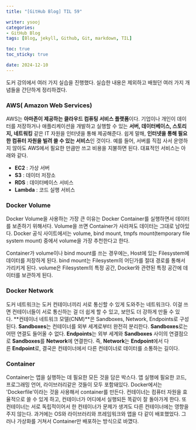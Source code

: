 ```yaml
---
title: "[GitHub Blog] TIL 59"

writer: ysooj
categories:
- GitHub Blog
tags: [Blog, jekyll, Github, Git, markdown, TIL]

toc: true
toc_sticky: true

date: 2024-12-10
---
```


도커 강의에서 여러 가지 실습을 진행했다. 실습한 내용은 제외하고 배웠던 여러 가지 개념들을 간단하게 정리하겠다.

### **AWS( Amazon Web Services)**

AWS는 **아마존이 제공하는 클라우드 컴퓨팅 서비스 플랫폼**이다. 기업이나 개인이 데이터를 저장하거나 애플리케이션을 개발하고 실행할 수 있는 **서버, 데이터베이스, 스토리지, 네트워킹** 같은 IT 자원을 인터넷을 통해 제공해준다. 쉽게 말해, **인터넷을 통해 필요한 컴퓨터 자원을 빌려 쓸 수 있는 서비스**인 것이다. 예를 들어, 서버를 직접 사서 운영하지 않아도 AWS에서 필요한 만큼만 쓰고 비용을 지불하면 된다. 대표적인 서비스는 아래와 같다.

-   **EC2** : 가상 서버
-   **S3** : 데이터 저장소
-   **RDS** : 데이터베이스 서비스
-   **Lambda** : 코드 실행 서비스

### **Docker Volume**

Docker Volume을 사용하는 가장 큰 이유는 Docker Container를 실행하면서 데이터를 보존하기 위해서다. Volume을 쓰면 Container가 사라져도 데이터는 그대로 남아있다. Docker 공식 사이트에서는 volume, bind mount, tmpfs mount(temporary file system mount) 중에서 volume을 가장 추천한다고 한다.

Container가 volume이나 bind mount를 쓰는 경우에는, Host에 있는 Filesystem에 데이터를 저장하게 된다. bind mount는 Filesystem의 어딘가를 절대 경로를 통해서 가리키게 된다. volume은 Filesystem의 특정 공간, Docker와 관련된 특정 공간에 데이터를 보관하게 된다.

### **Docker Network**

도커 네트워크는 도커 컨테이너끼리 서로 통신할 수 있게 도와주는 네트워크다. 이걸 쓰면 컨테이너들이 서로 통신하는 걸 더 쉽게 할 수 있고, 보안도 더 강하게 만들 수 있다. **컨테이너 네트워크 모델(CNM)**은 Sandboxes, Network, Endpoints로 구성된다. **Sandboxes**는 컨테이너를 외부 세계로부터 완전히 분리한다. **Sandboxes**로는 어떤 연결도 들어올 수 없다. **Endpoints**는 외부 세계와 **Sandboxes** 사이의 연결점으로 **Sandboxes**를 **Network**에 연결한다. 즉, **Network**는 **Endpoint**에서 다른 **Endpoint**로, 결국은 컨테이너에서 다른 컨테이너로 데이터를 소통하는 길이다.

### **Container**

Container는 앱을 실행하는 데 필요한 모든 것을 담은 박스다. 앱 실행에 필요한 코드, 프로그래밍 언어, 라이브러리같은 것들이 모두 포함돼있다. Docker에서는 'Dockerfile'이라는 것을 사용해서 container를 만든다. 컨테이너는 컴퓨터 자원을 효율적으로 쓸 수 있게 하고, 컨테이너가 어디에서 실행되든 똑같이 잘 돌아가게 한다. 또 컨테이너는 서로 독립적이어서 한 컨테이너가 문제가 생겨도 다른 컨테이너에는 영향을 주지 않는다. 과거에는 OS와 라이브러리와 프레임워크와 앱을 다 같이 배포했었다. 그러나 가상화를 거쳐서 Container만 배포하는 방식으로 바꼈다.